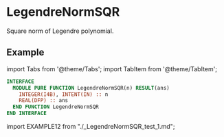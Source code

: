 # LegendreNormSQR

Square norm of Legendre polynomial.

## Example

import Tabs from '@theme/Tabs';
import TabItem from '@theme/TabItem';

<Tabs>
<TabItem value="interface" label="܀ Interface" default>

```fortran
INTERFACE
  MODULE PURE FUNCTION LegendreNormSQR(n) RESULT(ans)
    INTEGER(I4B), INTENT(IN) :: n
    REAL(DFP) :: ans
  END FUNCTION LegendreNormSQR
END INTERFACE
```

</TabItem>

<TabItem value="example" label="️܀ See example">

import EXAMPLE12 from "./_LegendreNormSQR_test_1.md";

<EXAMPLE12 />

</TabItem>

<TabItem value="close" label="↢ ">

</TabItem>
</Tabs>
